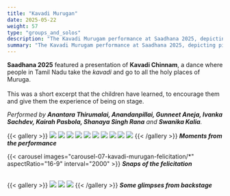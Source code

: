 ```yaml
---
title: "Kavadi Murugan"
date: 2025-05-22
weight: 57
type: "groups_and_solos"
description: "The Kavadi Murugam performance at Saadhana 2025, depicting pilgrimages by people in Tamil Nadu with a kavadi to Muruga shrines, was presented by Anantara, Anandanpillai, Gunneet, Ivanka, Kairah, Shanaya and Swanika, students of the Shreyasi Gopinath Dance Academy."
summary: "The Kavadi Murugam performance at Saadhana 2025, depicting pilgrimages by people in Tamil Nadu with a kavadi to Muruga shrines, was presented by Anantara, Anandanpillai, Gunneet, Ivanka, Kairah, Shanaya and Swanika, students of the Shreyasi Gopinath Dance Academy."
---
```

**Saadhana 2025** featured a presentation of **Kavadi Chinnam**, a dance where people in Tamil Nadu take the _kavadi_ and go to all the holy places of Muruga.<br />
<br />
This was a short excerpt that the children have learned, to encourage them and give them the experience of being on stage.

_Performed by **Anantara Thirumalai, Anandanpillai, Gunneet Aneja, Ivanka Sachdev, Kairah Pasbola, Shanaya Singh Rana** and **Swanika Kalia**._

{{< gallery >}}
  <img src="gallery-07-kavadi-murugan-performance/07-P1082570.JPG" class="grid-w50 md:grid-w33 xl:grid-w25" />
  <img src="gallery-07-kavadi-murugan-performance/07-P1082577.JPG" class="grid-w50 md:grid-w33 xl:grid-w25" />
  <img src="gallery-07-kavadi-murugan-performance/07-P1082581.JPG" class="grid-w50 md:grid-w33 xl:grid-w25" />
  <img src="gallery-07-kavadi-murugan-performance/07-P1082593.JPG" class="grid-w50 md:grid-w33 xl:grid-w25" />
  <img src="gallery-07-kavadi-murugan-performance/07-P1082594.JPG" class="grid-w50 md:grid-w33 xl:grid-w50" />
  <img src="gallery-07-kavadi-murugan-performance/07-P1082596.JPG" class="grid-w50 md:grid-w33 xl:grid-w25" />
  <img src="gallery-07-kavadi-murugan-performance/07-P1082597.JPG" class="grid-w50 md:grid-w33 xl:grid-w25" />
  <img src="gallery-07-kavadi-murugan-performance/07-P1082598.JPG" class="grid-w50 md:grid-w33 xl:grid-w50" />
  <img src="gallery-07-kavadi-murugan-performance/07-P1082599.JPG" class="grid-w50 md:grid-w33 xl:grid-w25" />
  <img src="gallery-07-kavadi-murugan-performance/07-P1082600.JPG" class="grid-w50 md:grid-w33 xl:grid-w25" />
{{< /gallery >}}
_**Moments from the performance**_
<br />

{{< carousel images="carousel-07-kavadi-murugan-felicitation/*" aspectRatio="16-9" interval="2000" >}}
_**Snaps of the felicitation**_
<br />
<br />

{{< gallery >}}
  <img src="gallery-07-kavadi-murugan-backstage/07-P1071626.JPG" class="grid-w50 md:grid-w33 xl:grid-w33" />
  <img src="gallery-07-kavadi-murugan-backstage/07-P1071628.JPG" class="grid-w50 md:grid-w33 xl:grid-w33" />
  <img src="gallery-07-kavadi-murugan-backstage/07-P1071629.JPG" class="grid-w50 md:grid-w33 xl:grid-w33" />
{{< /gallery >}}
_**Some glimpses from backstage**_
